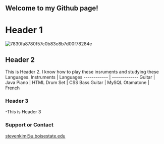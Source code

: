 ## Welcome to my Github page!


# Header 1
![7830fa8780f57c0b83e8b7d00f78284e](https://user-images.githubusercontent.com/47097113/52515327-42314900-2bd7-11e9-9049-38fd7dfaadf5.jpg)


## Header 2
This is Header 2. 
I know how to play these insruments and studying these Languages.
Instruments | Languages
------------ | -------------
Guitar | Java
Piano | HTML
Drum Set | CSS
Bass Guitar | MySQL
Otamatone | French
### Header 3
 -This is Header 3


### Support or Contact

stevenkim@u.boisestate.edu
